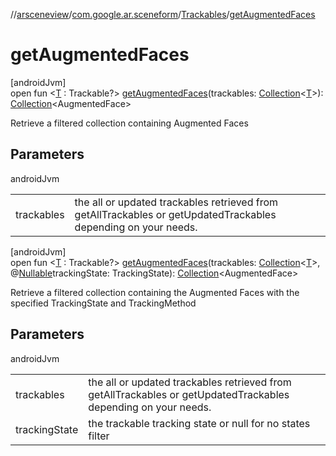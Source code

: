 //[arsceneview](../../../index.md)/[com.google.ar.sceneform](../index.md)/[Trackables](index.md)/[getAugmentedFaces](get-augmented-faces.md)

# getAugmentedFaces

[androidJvm]\
open fun &lt;[T](get-augmented-faces.md) : Trackable?&gt; [getAugmentedFaces](get-augmented-faces.md)(trackables: [Collection](https://developer.android.com/reference/kotlin/java/util/Collection.html)&lt;[T](https://developer.android.com/reference/kotlin/java/lang/Enum.html#valueof)&gt;): [Collection](https://developer.android.com/reference/kotlin/java/util/Collection.html)&lt;AugmentedFace&gt;

Retrieve a filtered collection containing Augmented Faces

## Parameters

androidJvm

| | |
|---|---|
| trackables | the all or updated trackables retrieved from getAllTrackables or getUpdatedTrackables depending on your needs. |

[androidJvm]\
open fun &lt;[T](get-augmented-faces.md) : Trackable?&gt; [getAugmentedFaces](get-augmented-faces.md)(trackables: [Collection](https://developer.android.com/reference/kotlin/java/util/Collection.html)&lt;[T](https://developer.android.com/reference/kotlin/java/lang/Enum.html#valueof)&gt;, @[Nullable](https://developer.android.com/reference/kotlin/androidx/annotation/Nullable.html)trackingState: TrackingState): [Collection](https://developer.android.com/reference/kotlin/java/util/Collection.html)&lt;AugmentedFace&gt;

Retrieve a filtered collection containing the Augmented Faces with the specified TrackingState and TrackingMethod

## Parameters

androidJvm

| | |
|---|---|
| trackables | the all or updated trackables retrieved from getAllTrackables or getUpdatedTrackables depending on your needs. |
| trackingState | the trackable tracking state or null for no states filter |
